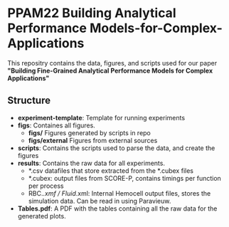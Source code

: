 # PPAM22 Building Analytical Performance Models-for-Complex-Applications

This repositry contains the data, figures, and scripts used for our paper __"Building Fine-Grained Analytical Performance Models for Complex Applications"__

## Structure
- **experiment-template**: Template for running experiments
- **figs**: Containes all figures.
  - **figs/** Figures generated by scripts in repo
  - **figs/external** Figures from external sources
- **scripts**: Contains the scripts used to parse the data, and create the figures
- **results**: Contains the raw data for all experiments. 
  - *.csv datafiles that store extracted from the *.cubex files
  - *.cubex: output files from SCORE-P, contains timings per function per process
  - RBC.*.xmf / Fluid*.xml: Internal Hemocell output files, stores the simulation data. Can be read in using Paravieuw.
- **Tables.pdf**: A PDF with the tables containing all the raw data for the generated plots.
